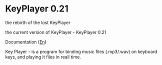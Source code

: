 # KeyPlayer 0.21

the rebirth of the lost KeyPlayer

the current version of KeyPlayer - KeyPlayer 0.21

Documentation ([En](https://fyodorovaleksej.github.io/KeyPlayer/))

Key Player - is a program for binding music files (.mp3/.wav) on keyboard keys, and playing it files in reall time.
